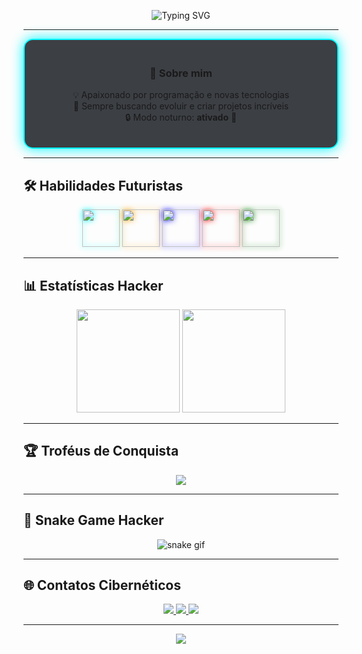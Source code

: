 
<!-- Banner animado -->
<p align="center">
  <img src="https://readme-typing-svg.herokuapp.com?font=Fira+Code&size=32&pause=1000&color=00F7FF&center=true&vCenter=true&width=800&lines=🚀+Bem-vindo+ao+meu+laboratório+de+código!;💻+José+Elias+-+Desenvolvedor;🐍+Python+%7C+HTML+%7C+C%2B%2B" alt="Typing SVG" />
</p>

---

<!-- Caixa com efeito glow -->
<div align="center" style="border: 2px solid #00F7FF; border-radius: 15px; padding: 20px; box-shadow: 0 0 20px #00F7FF; background: rgba(13, 17, 23, 0.8);">
  
### 👾 Sobre mim  
💡 Apaixonado por programação e novas tecnologias  
🎯 Sempre buscando evoluir e criar projetos incríveis  
🔒 Modo noturno: **ativado** 🌙  

</div>

---

## 🛠️ Habilidades Futuristas
<div align="center">
  <img src="https://cdn.jsdelivr.net/gh/devicons/devicon/icons/python/python-original.svg" width="60" height="60" style="filter: drop-shadow(0px 0px 5px cyan);" />
  <img src="https://cdn.jsdelivr.net/gh/devicons/devicon/icons/html5/html5-original.svg" width="60" height="60" style="filter: drop-shadow(0px 0px 5px orange);" />
  <img src="https://cdn.jsdelivr.net/gh/devicons/devicon/icons/cplusplus/cplusplus-original.svg" width="60" height="60" style="filter: drop-shadow(0px 0px 5px blue);" />
  <img src="https://cdn.jsdelivr.net/gh/devicons/devicon/icons/git/git-original.svg" width="60" height="60" style="filter: drop-shadow(0px 0px 5px red);" />
  <img src="https://cdn.jsdelivr.net/gh/devicons/devicon/icons/linux/linux-original.svg" width="60" height="60" style="filter: drop-shadow(0px 0px 5px green);" />
</div>

---

## 📊 Estatísticas Hacker
<div align="center">
  <img src="https://github-readme-stats.vercel.app/api?username=SEU-USUARIO&show_icons=true&theme=tokyonight&hide_border=true&bg_color=0D1117" height="165" />
  <img src="https://github-readme-stats.vercel.app/api/top-langs/?username=SEU-USUARIO&layout=compact&theme=tokyonight&hide_border=true&bg_color=0D1117" height="165" />
</div>

---

## 🏆 Troféus de Conquista
<div align="center">
  <img src="https://github-profile-trophy.vercel.app/?username=SEU-USUARIO&theme=matrix&no-frame=true&row=1&column=6" />
</div>

---

## 🐍 Snake Game Hacker
<div align="center">
  <img src="https://github.com/SEU-USUARIO/SEU-USUARIO/blob/output/github-contribution-grid-snake.svg" alt="snake gif"/>
</div>

---

## 🌐 Contatos Cibernéticos
<div align="center">
  <a href="mailto:joseeeliasdeoliveiralopes@gmail.com">
    <img src="https://img.shields.io/badge/Gmail-FF0000?style=for-the-badge&logo=gmail&logoColor=white">
  </a>
  <a href="https://www.linkedin.com/in/josé-elias-bb4b1528b">
    <img src="https://img.shields.io/badge/LinkedIn-0077B5?style=for-the-badge&logo=linkedin&logoColor=white">
  </a>
  <a href="https://github.com/SEU-USUARIO">
    <img src="https://img.shields.io/badge/GitHub-171515?style=for-the-badge&logo=github&logoColor=white">
  </a>
</div>

---

<p align="center">
  <img src="https://capsule-render.vercel.app/api?type=waving&color=00F7FF&height=80&section=footer"/>
</p>
